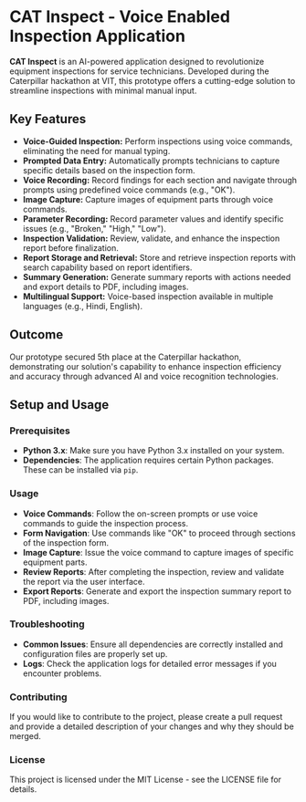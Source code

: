 # CAT Inspect - Voice Enabled Inspection Application

**CAT Inspect** is an AI-powered application designed to revolutionize equipment inspections for service technicians. Developed during the Caterpillar hackathon at VIT, this prototype offers a cutting-edge solution to streamline inspections with minimal manual input.

## Key Features

- **Voice-Guided Inspection:** Perform inspections using voice commands, eliminating the need for manual typing.
- **Prompted Data Entry:** Automatically prompts technicians to capture specific details based on the inspection form.
- **Voice Recording:** Record findings for each section and navigate through prompts using predefined voice commands (e.g., "OK").
- **Image Capture:** Capture images of equipment parts through voice commands.
- **Parameter Recording:** Record parameter values and identify specific issues (e.g., "Broken," "High," "Low").
- **Inspection Validation:** Review, validate, and enhance the inspection report before finalization.
- **Report Storage and Retrieval:** Store and retrieve inspection reports with search capability based on report identifiers.
- **Summary Generation:** Generate summary reports with actions needed and export details to PDF, including images.
- **Multilingual Support:** Voice-based inspection available in multiple languages (e.g., Hindi, English).

## Outcome

Our prototype secured 5th place at the Caterpillar hackathon, demonstrating our solution's capability to enhance inspection efficiency and accuracy through advanced AI and voice recognition technologies.

## Setup and Usage

### Prerequisites

- **Python 3.x**: Make sure you have Python 3.x installed on your system.
- **Dependencies**: The application requires certain Python packages. These can be installed via `pip`.

### Usage
- **Voice Commands**: Follow the on-screen prompts or use voice commands to guide the inspection process.
- **Form Navigation**: Use commands like "OK" to proceed through sections of the inspection form.
- **Image Capture**: Issue the voice command to capture images of specific equipment parts.
- **Review Reports**: After completing the inspection, review and validate the report via the user interface.
- **Export Reports**: Generate and export the inspection summary report to PDF, including images.

### Troubleshooting
- **Common Issues**: Ensure all dependencies are correctly installed and configuration files are properly set up.
- **Logs**: Check the application logs for detailed error messages if you encounter problems.
  
### Contributing
If you would like to contribute to the project, please create a pull request and provide a detailed description of your changes and why they should be merged.

### License
This project is licensed under the MIT License - see the LICENSE file for details.


